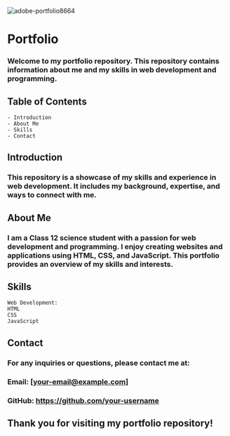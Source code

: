 ![adobe-portfolio8664](https://github.com/HCPCODER/Portfolio/assets/90138239/cd006e3b-18b3-4285-88ac-0cc0e966d8c6)
# Portfolio
### Welcome to my portfolio repository. This repository contains information about me and my skills in web development and programming.

## Table of Contents
```
- Introduction
- About Me
- Skills
- Contact
```
## Introduction
### This repository is a showcase of my skills and experience in web development. It includes my background, expertise, and ways to connect with me.

## About Me
### I am a Class 12 science student with a passion for web development and programming. I enjoy creating websites and applications using HTML, CSS, and JavaScript. This portfolio provides an overview of my skills and interests.

## Skills
```
Web Development:
HTML
CSS
JavaScript
```
## Contact
### For any inquiries or questions, please contact me at:

### Email: [your-email@example.com]
### GitHub: https://github.com/your-username
## Thank you for visiting my portfolio repository!

